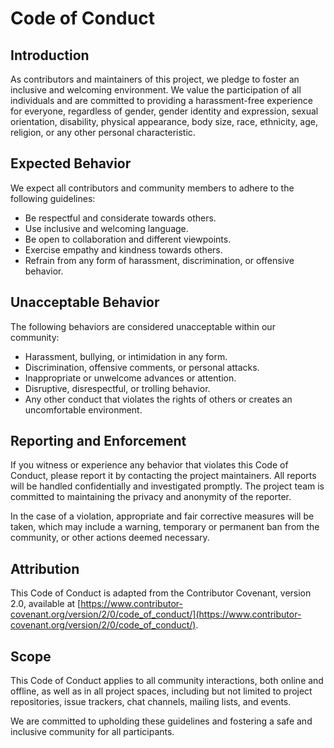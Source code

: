 # Code of Conduct

## Introduction

As contributors and maintainers of this project, we pledge to foster an inclusive and welcoming environment. We value the participation of all individuals and are committed to providing a harassment-free experience for everyone, regardless of gender, gender identity and expression, sexual orientation, disability, physical appearance, body size, race, ethnicity, age, religion, or any other personal characteristic.

## Expected Behavior

We expect all contributors and community members to adhere to the following guidelines:

- Be respectful and considerate towards others.
- Use inclusive and welcoming language.
- Be open to collaboration and different viewpoints.
- Exercise empathy and kindness towards others.
- Refrain from any form of harassment, discrimination, or offensive behavior.

## Unacceptable Behavior

The following behaviors are considered unacceptable within our community:

- Harassment, bullying, or intimidation in any form.
- Discrimination, offensive comments, or personal attacks.
- Inappropriate or unwelcome advances or attention.
- Disruptive, disrespectful, or trolling behavior.
- Any other conduct that violates the rights of others or creates an uncomfortable environment.

## Reporting and Enforcement

If you witness or experience any behavior that violates this Code of Conduct, please report it by contacting the project maintainers. All reports will be handled confidentially and investigated promptly. The project team is committed to maintaining the privacy and anonymity of the reporter.

In the case of a violation, appropriate and fair corrective measures will be taken, which may include a warning, temporary or permanent ban from the community, or other actions deemed necessary.

## Attribution

This Code of Conduct is adapted from the Contributor Covenant, version 2.0, available at [https://www.contributor-covenant.org/version/2/0/code_of_conduct/](https://www.contributor-covenant.org/version/2/0/code_of_conduct/).

## Scope

This Code of Conduct applies to all community interactions, both online and offline, as well as in all project spaces, including but not limited to project repositories, issue trackers, chat channels, mailing lists, and events.

We are committed to upholding these guidelines and fostering a safe and inclusive community for all participants.
